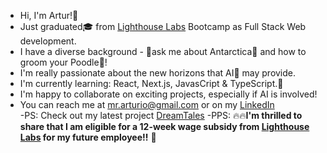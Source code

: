 - Hi, I'm Artur!👋
- Just graduated🎓 from [Lighthouse Labs](https://www.lighthouselabs.ca/) Bootcamp as Full Stack Web development.
- I have a diverse background - 💬ask me about Antarctica🥶 and how to groom your Poodle🐩!
- I'm really passionate about the new horizons that AI🤖 may provide.
- I'm currently learning: React, Next.js, JavasCript & TypeScript.🌱
- I'm happy to collaborate on exciting projects, especially if AI is involved!
- You can reach me at [mr.arturio@gmail.com](mr.arturio@gmail.com) or on my [LinkedIn](https://www.linkedin.com/in/artur-tereshchenko-968934199/) <br>
  -PS: Check out my latest project [DreamTales](https://github.com/mr-Arturio/DreamTales)
  -PPS: 🔥🔥**I'm thrilled to share that I am eligible for a 12-week wage subsidy from [Lighthouse Labs](https://www.lighthouselabs.ca/) for my future employee!!** 🙌

<!--
**mr-Arturio/mr-Arturio** is a ✨ _special_ ✨ repository because its `README.md` (this file) appears on your GitHub profile.

Here are some ideas to get you started:

- 🔭 I’m currently working on ...
- 🌱 I’m currently learning ...
- 👯 I’m looking to collaborate on ...
- 🤔 I’m looking for help with ...
- 💬 Ask me about ...
- 📫 How to reach me: ...
- 😄 Pronouns: ...
- ⚡ Fun fact: ...
-->

